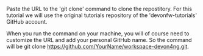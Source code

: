 Paste the URL to the 'git clone' command to clone the repostitory. For this tutorial we will use the original tutorials repository of the 'devonfw-tutorials' GitHub account.

When you run the command on your machine, you will of course need to customize the URL and add your personal GitHub name. So the command will be git clone https://github.com/YourName/workspace-devon4ng.git.